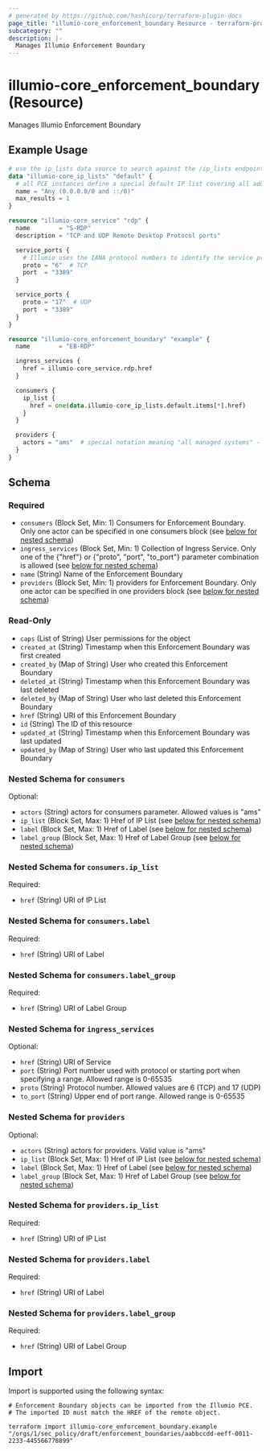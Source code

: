 ```yaml
---
# generated by https://github.com/hashicorp/terraform-plugin-docs
page_title: "illumio-core_enforcement_boundary Resource - terraform-provider-illumio-core"
subcategory: ""
description: |-
  Manages Illumio Enforcement Boundary
---
```


# illumio-core_enforcement_boundary (Resource)

Manages Illumio Enforcement Boundary

## Example Usage

```terraform
# use the ip_lists data source to search against the /ip_lists endpoint by name
data "illumio-core_ip_lists" "default" {
  # all PCE instances define a special default IP list covering all addresses
  name = "Any (0.0.0.0/0 and ::/0)"
  max_results = 1
}

resource "illumio-core_service" "rdp" {
  name        = "S-RDP"
  description = "TCP and UDP Remote Desktop Protocol ports"

  service_ports {
    # Illumio uses the IANA protocol numbers to identify the service proto
    proto = "6"  # TCP
    port  = "3389"
  }

  service_ports {
    proto = "17"  # UDP
    port  = "3389"
  }
}

resource "illumio-core_enforcement_boundary" "example" {
  name        = "EB-RDP"

  ingress_services {
    href = illumio-core_service.rdp.href
  }

  consumers {
    ip_list {
      href = one(data.illumio-core_ip_lists.default.items[*].href)
    }
  }

  providers {
    actors = "ams"  # special notation meaning "all managed systems" - affects all workloads
  }
}
```

<!-- schema generated by tfplugindocs -->
## Schema

### Required

- `consumers` (Block Set, Min: 1) Consumers for Enforcement Boundary. Only one actor can be specified in one consumers block (see [below for nested schema](#nestedblock--consumers))
- `ingress_services` (Block Set, Min: 1) Collection of Ingress Service. Only one of the {"href"} or {"proto", "port", "to_port"} parameter combination is allowed (see [below for nested schema](#nestedblock--ingress_services))
- `name` (String) Name of the Enforcement Boundary
- `providers` (Block Set, Min: 1) providers for Enforcement Boundary. Only one actor can be specified in one providers block (see [below for nested schema](#nestedblock--providers))

### Read-Only

- `caps` (List of String) User permissions for the object
- `created_at` (String) Timestamp when this Enforcement Boundary was first created
- `created_by` (Map of String) User who created this Enforcement Boundary
- `deleted_at` (String) Timestamp when this Enforcement Boundary was last deleted
- `deleted_by` (Map of String) User who last deleted this Enforcement Boundary
- `href` (String) URI of this Enforcement Boundary
- `id` (String) The ID of this resource
- `updated_at` (String) Timestamp when this Enforcement Boundary was last updated
- `updated_by` (Map of String) User who last updated this Enforcement Boundary

<a id="nestedblock--consumers"></a>
### Nested Schema for `consumers`

Optional:

- `actors` (String) actors for consumers parameter. Allowed values is "ams"
- `ip_list` (Block Set, Max: 1) Href of IP List (see [below for nested schema](#nestedblock--consumers--ip_list))
- `label` (Block Set, Max: 1) Href of Label (see [below for nested schema](#nestedblock--consumers--label))
- `label_group` (Block Set, Max: 1) Href of Label Group (see [below for nested schema](#nestedblock--consumers--label_group))

<a id="nestedblock--consumers--ip_list"></a>
### Nested Schema for `consumers.ip_list`

Required:

- `href` (String) URI of IP List


<a id="nestedblock--consumers--label"></a>
### Nested Schema for `consumers.label`

Required:

- `href` (String) URI of Label


<a id="nestedblock--consumers--label_group"></a>
### Nested Schema for `consumers.label_group`

Required:

- `href` (String) URI of Label Group



<a id="nestedblock--ingress_services"></a>
### Nested Schema for `ingress_services`

Optional:

- `href` (String) URI of Service
- `port` (String) Port number used with protocol or starting port when specifying a range. Allowed range is 0-65535
- `proto` (String) Protocol number. Allowed values are 6 (TCP) and 17 (UDP)
- `to_port` (String) Upper end of port range. Allowed range is 0-65535


<a id="nestedblock--providers"></a>
### Nested Schema for `providers`

Optional:

- `actors` (String) actors for providers. Valid value is "ams"
- `ip_list` (Block Set, Max: 1) Href of IP List (see [below for nested schema](#nestedblock--providers--ip_list))
- `label` (Block Set, Max: 1) Href of Label (see [below for nested schema](#nestedblock--providers--label))
- `label_group` (Block Set, Max: 1) Href of Label Group (see [below for nested schema](#nestedblock--providers--label_group))

<a id="nestedblock--providers--ip_list"></a>
### Nested Schema for `providers.ip_list`

Required:

- `href` (String) URI of IP List


<a id="nestedblock--providers--label"></a>
### Nested Schema for `providers.label`

Required:

- `href` (String) URI of Label


<a id="nestedblock--providers--label_group"></a>
### Nested Schema for `providers.label_group`

Required:

- `href` (String) URI of Label Group

## Import

Import is supported using the following syntax:

```shell
# Enforcement Boundary objects can be imported from the Illumio PCE.
# The imported ID must match the HREF of the remote object.

terraform import illumio-core_enforcement_boundary.example "/orgs/1/sec_policy/draft/enforcement_boundaries/aabbccdd-eeff-0011-2233-445566778899"
```
